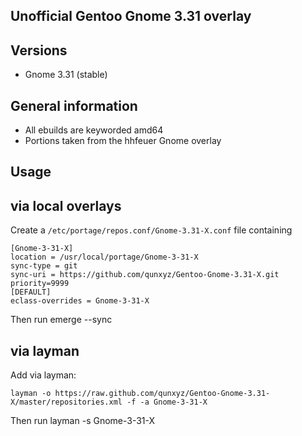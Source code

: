 Unofficial Gentoo Gnome 3.31 overlay
--------------------------------------------

Versions
--------

 - Gnome 3.31 (stable)

General information
-------------------

 - All ebuilds are keyworded amd64
 - Portions taken from the hhfeuer Gnome overlay

Usage
-----

## via local overlays

Create a `/etc/portage/repos.conf/Gnome-3.31-X.conf` file containing

```
[Gnome-3-31-X]
location = /usr/local/portage/Gnome-3-31-X
sync-type = git
sync-uri = https://github.com/qunxyz/Gentoo-Gnome-3.31-X.git
priority=9999
[DEFAULT]
eclass-overrides = Gnome-3-31-X
```

Then run emerge --sync

## via layman

Add via layman:

	layman -o https://raw.github.com/qunxyz/Gentoo-Gnome-3.31-X/master/repositories.xml -f -a Gnome-3-31-X

Then run layman -s Gnome-3-31-X


